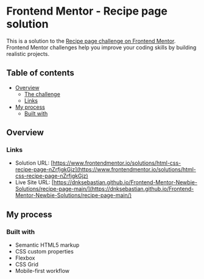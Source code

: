# Frontend Mentor - Recipe page solution

This is a solution to the [Recipe page challenge on Frontend Mentor](https://www.frontendmentor.io/challenges/recipe-page-KiTsR8QQKm). Frontend Mentor challenges help you improve your coding skills by building realistic projects. 

## Table of contents

- [Overview](#overview)
  - [The challenge](#the-challenge)
  - [Links](#links)
- [My process](#my-process)
  - [Built with](#built-with)


## Overview

### Links

- Solution URL: [https://www.frontendmentor.io/solutions/html-css-recipe-page-nZrfjgkGjz](https://www.frontendmentor.io/solutions/html-css-recipe-page-nZrfjgkGjz)
- Live Site URL: [https://dnksebastian.github.io/Frontend-Mentor-Newbie-Solutions/recipe-page-main/](https://dnksebastian.github.io/Frontend-Mentor-Newbie-Solutions/recipe-page-main/)

## My process

### Built with

- Semantic HTML5 markup
- CSS custom properties
- Flexbox
- CSS Grid
- Mobile-first workflow